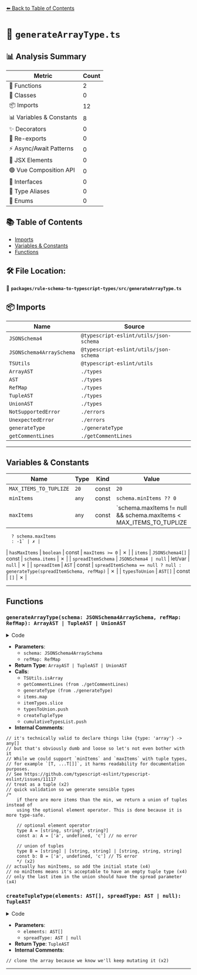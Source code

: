 [⬅️ Back to Table of Contents](../../../index.md)

# 📄 `generateArrayType.ts`

## 📊 Analysis Summary

| Metric | Count |
|--------|-------|
| 🔧 Functions | 2 |
| 🧱 Classes | 0 |
| 📦 Imports | 12 |
| 📊 Variables & Constants | 8 |
| ✨ Decorators | 0 |
| 🔄 Re-exports | 0 |
| ⚡ Async/Await Patterns | 0 |
| 💠 JSX Elements | 0 |
| 🟢 Vue Composition API | 0 |
| 📐 Interfaces | 0 |
| 📑 Type Aliases | 0 |
| 🎯 Enums | 0 |

## 📚 Table of Contents

- [Imports](#imports)
- [Variables & Constants](#variables-constants)
- [Functions](#functions)

## 🛠️ File Location:
📂 **`packages/rule-schema-to-typescript-types/src/generateArrayType.ts`**

## 📦 Imports

| Name | Source |
|------|--------|
| `JSONSchema4` | `@typescript-eslint/utils/json-schema` |
| `JSONSchema4ArraySchema` | `@typescript-eslint/utils/json-schema` |
| `TSUtils` | `@typescript-eslint/utils` |
| `ArrayAST` | `./types` |
| `AST` | `./types` |
| `RefMap` | `./types` |
| `TupleAST` | `./types` |
| `UnionAST` | `./types` |
| `NotSupportedError` | `./errors` |
| `UnexpectedError` | `./errors` |
| `generateType` | `./generateType` |
| `getCommentLines` | `./getCommentLines` |


---

## Variables & Constants

| Name | Type | Kind | Value | Exported |
|------|------|------|-------|----------|
| `MAX_ITEMS_TO_TUPLIZE` | `20` | const | `20` | ✗ |
| `minItems` | `any` | const | `schema.minItems ?? 0` | ✗ |
| `maxItems` | `any` | const | `schema.maxItems != null && schema.maxItems < MAX_ITEMS_TO_TUPLIZE
      ? schema.maxItems
      : -1` | ✗ |
| `hasMaxItems` | `boolean` | const | `maxItems >= 0` | ✗ |
| `items` | `JSONSchema4[]` | const | `schema.items` | ✗ |
| `spreadItemSchema` | `JSONSchema4 | null` | let/var | `null` | ✗ |
| `spreadItem` | `AST` | const | `spreadItemSchema == null ? null : generateType(spreadItemSchema, refMap)` | ✗ |
| `typesToUnion` | `AST[]` | const | `[]` | ✗ |


---

## Functions

### `generateArrayType(schema: JSONSchema4ArraySchema, refMap: RefMap): ArrayAST | TupleAST | UnionAST`

<details><summary>Code</summary>

```ts
export function generateArrayType(
  schema: JSONSchema4ArraySchema,
  refMap: RefMap,
): ArrayAST | TupleAST | UnionAST {
  if (!schema.items) {
    // it's technically valid to declare things like {type: 'array'} -> any[]
    // but that's obviously dumb and loose so let's not even bother with it
    throw new UnexpectedError('Unexpected missing items', schema);
  }
  if (!TSUtils.isArray(schema.items) && schema.additionalItems) {
    throw new NotSupportedError(
      'singlely-typed array with additionalItems',
      schema,
    );
  }

  const commentLines = getCommentLines(schema);

  const minItems = schema.minItems ?? 0;
  const maxItems =
    schema.maxItems != null && schema.maxItems < MAX_ITEMS_TO_TUPLIZE
      ? schema.maxItems
      : -1;
  const hasMaxItems = maxItems >= 0;

  if (!TSUtils.isArray(schema.items)) {
    // While we could support `minItems` and `maxItems` with tuple types,
    // for example `[T, ...T[]]`, it harms readability for documentation purposes.
    // See https://github.com/typescript-eslint/typescript-eslint/issues/11117
    return {
      commentLines,
      elementType: generateType(schema.items, refMap),
      type: 'array',
    };
  }
  // treat as a tuple
  const items: JSONSchema4[] = schema.items;
  let spreadItemSchema: JSONSchema4 | null = null;

  if (hasMaxItems && items.length < maxItems) {
    spreadItemSchema =
      typeof schema.additionalItems === 'object'
        ? schema.additionalItems
        : { type: 'any' };
  }

  // quick validation so we generate sensible types
  if (hasMaxItems && maxItems < items.length) {
    throw new UnexpectedError(
      `maxItems (${maxItems}) is smaller than the number of items schemas provided (${items.length})`,
      schema,
    );
  }
  if (maxItems > items.length && spreadItemSchema == null) {
    throw new UnexpectedError(
      'maxItems is larger than the number of items schemas, but there was not an additionalItems schema provided',
      schema,
    );
  }

  const itemTypes = items.map(i => generateType(i, refMap));
  const spreadItem =
    spreadItemSchema == null ? null : generateType(spreadItemSchema, refMap);

  if (itemTypes.length > minItems) {
    /*
    if there are more items than the min, we return a union of tuples instead of
    using the optional element operator. This is done because it is more type-safe.

    // optional element operator
    type A = [string, string?, string?]
    const a: A = ['a', undefined, 'c'] // no error

    // union of tuples
    type B = [string] | [string, string] | [string, string, string]
    const b: B = ['a', undefined, 'c'] // TS error
    */
    const cumulativeTypesList = itemTypes.slice(0, minItems);
    const typesToUnion: AST[] = [];
    if (cumulativeTypesList.length > 0) {
      // actually has minItems, so add the initial state
      typesToUnion.push(createTupleType(cumulativeTypesList));
    } else {
      // no minItems means it's acceptable to have an empty tuple type
      typesToUnion.push(createTupleType([]));
    }

    for (let i = minItems; i < itemTypes.length; i += 1) {
      cumulativeTypesList.push(itemTypes[i]);

      if (i === itemTypes.length - 1) {
        // only the last item in the union should have the spread parameter
        typesToUnion.push(createTupleType(cumulativeTypesList, spreadItem));
      } else {
        typesToUnion.push(createTupleType(cumulativeTypesList));
      }
    }

    return {
      commentLines,
      elements: typesToUnion,
      type: 'union',
    };
  }

  return {
    commentLines,
    elements: itemTypes,
    spreadType: spreadItem,
    type: 'tuple',
  };
}
```
</details>

- **Parameters**:
  - `schema: JSONSchema4ArraySchema`
  - `refMap: RefMap`
- **Return Type**: `ArrayAST | TupleAST | UnionAST`
- **Calls**:
  - `TSUtils.isArray`
  - `getCommentLines (from ./getCommentLines)`
  - `generateType (from ./generateType)`
  - `items.map`
  - `itemTypes.slice`
  - `typesToUnion.push`
  - `createTupleType`
  - `cumulativeTypesList.push`
- **Internal Comments**:
```
// it's technically valid to declare things like {type: 'array'} -> any[]
// but that's obviously dumb and loose so let's not even bother with it
// While we could support `minItems` and `maxItems` with tuple types,
// for example `[T, ...T[]]`, it harms readability for documentation purposes.
// See https://github.com/typescript-eslint/typescript-eslint/issues/11117
// treat as a tuple (x2)
// quick validation so we generate sensible types
/*
    if there are more items than the min, we return a union of tuples instead of
    using the optional element operator. This is done because it is more type-safe.

    // optional element operator
    type A = [string, string?, string?]
    const a: A = ['a', undefined, 'c'] // no error

    // union of tuples
    type B = [string] | [string, string] | [string, string, string]
    const b: B = ['a', undefined, 'c'] // TS error
    */ (x2)
// actually has minItems, so add the initial state (x4)
// no minItems means it's acceptable to have an empty tuple type (x4)
// only the last item in the union should have the spread parameter (x4)
```

### `createTupleType(elements: AST[], spreadType: AST | null): TupleAST`

<details><summary>Code</summary>

```ts
function createTupleType(
  elements: AST[],
  spreadType: AST | null = null,
): TupleAST {
  return {
    type: 'tuple',
    // clone the array because we know we'll keep mutating it
    commentLines: [],
    elements: [...elements],
    spreadType,
  };
}
```
</details>

- **Parameters**:
  - `elements: AST[]`
  - `spreadType: AST | null`
- **Return Type**: `TupleAST`
- **Internal Comments**:
```
// clone the array because we know we'll keep mutating it (x2)
```


---